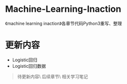 # Machine-Learning-Inaction
《machine learning inaction》各章节代码Python3重写、整理
# 更新内容
* Logistic回归
* Logistic回归数据

> 待更新内容\\
> 后续章节\\
> 相关学习笔记
